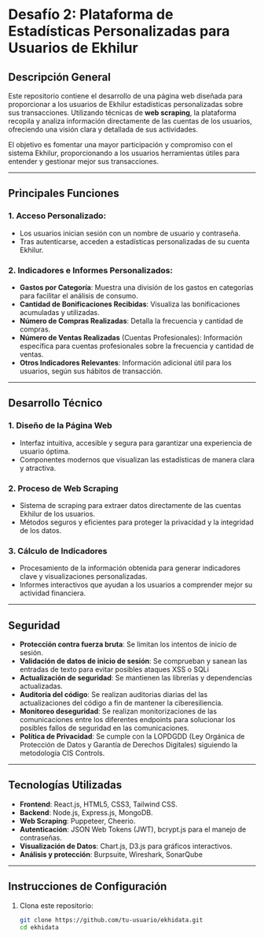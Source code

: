 # Desafío 2: Plataforma de Estadísticas Personalizadas para Usuarios de Ekhilur

## **Descripción General**
Este repositorio contiene el desarrollo de una página web diseñada para proporcionar a los usuarios de Ekhilur estadísticas personalizadas sobre sus transacciones. Utilizando técnicas de **web scraping**, la plataforma recopila y analiza información directamente de las cuentas de los usuarios, ofreciendo una visión clara y detallada de sus actividades.

El objetivo es fomentar una mayor participación y compromiso con el sistema Ekhilur, proporcionando a los usuarios herramientas útiles para entender y gestionar mejor sus transacciones.

---

## **Principales Funciones**
### 1. **Acceso Personalizado**:
- Los usuarios inician sesión con un nombre de usuario y contraseña.
- Tras autenticarse, acceden a estadísticas personalizadas de su cuenta Ekhilur.

### 2. **Indicadores e Informes Personalizados**:
- **Gastos por Categoría**: Muestra una división de los gastos en categorías para facilitar el análisis de consumo.
- **Cantidad de Bonificaciones Recibidas**: Visualiza las bonificaciones acumuladas y utilizadas.
- **Número de Compras Realizadas**: Detalla la frecuencia y cantidad de compras.
- **Número de Ventas Realizadas** (Cuentas Profesionales): Información específica para cuentas profesionales sobre la frecuencia y cantidad de ventas.
- **Otros Indicadores Relevantes**: Información adicional útil para los usuarios, según sus hábitos de transacción.

---

## **Desarrollo Técnico**
### **1. Diseño de la Página Web**
- Interfaz intuitiva, accesible y segura para garantizar una experiencia de usuario óptima.
- Componentes modernos que visualizan las estadísticas de manera clara y atractiva.

### **2. Proceso de Web Scraping**
- Sistema de scraping para extraer datos directamente de las cuentas Ekhilur de los usuarios.
- Métodos seguros y eficientes para proteger la privacidad y la integridad de los datos.

### **3. Cálculo de Indicadores**
- Procesamiento de la información obtenida para generar indicadores clave y visualizaciones personalizadas.
- Informes interactivos que ayudan a los usuarios a comprender mejor su actividad financiera.

---

## **Seguridad**
- **Protección contra fuerza bruta**: Se limitan los intentos de inicio de sesión.
- **Validación de datos de inicio de sesión**: Se comprueban y sanean las entradas de texto para evitar posibles ataques XSS o SQLi
- **Actualización de seguridad**: Se mantienen las librerías y dependencias actualizadas.
- **Auditoria del código**: Se realizan auditorias diarias del las actualizaciones del código a fin de mantener la ciberesiliencia.
- **Monitoreo deseguridad**: Se realizan monitorizaciones de las comunicaciones entre los diferentes endpoints para solucionar los posibles fallos de seguridad en las comunicaciones.
- **Política de Privacidad**: Se cumple con la LOPDGDD (Ley Orgánica de Protección de Datos y Garantía de Derechos Digitales) siguiendo la metodología CIS Controls. 

---

## **Tecnologías Utilizadas**
- **Frontend**: React.js, HTML5, CSS3, Tailwind CSS.
- **Backend**: Node.js, Express.js, MongoDB.
- **Web Scraping**: Puppeteer, Cheerio.
- **Autenticación**: JSON Web Tokens (JWT), bcrypt.js para el manejo de contraseñas.
- **Visualización de Datos**: Chart.js, D3.js para gráficos interactivos.
- **Análisis y protección**: Burpsuite, Wireshark, SonarQube

---

## **Instrucciones de Configuración**
1. Clona este repositorio:
   ```bash
   git clone https://github.com/tu-usuario/ekhidata.git
   cd ekhidata
